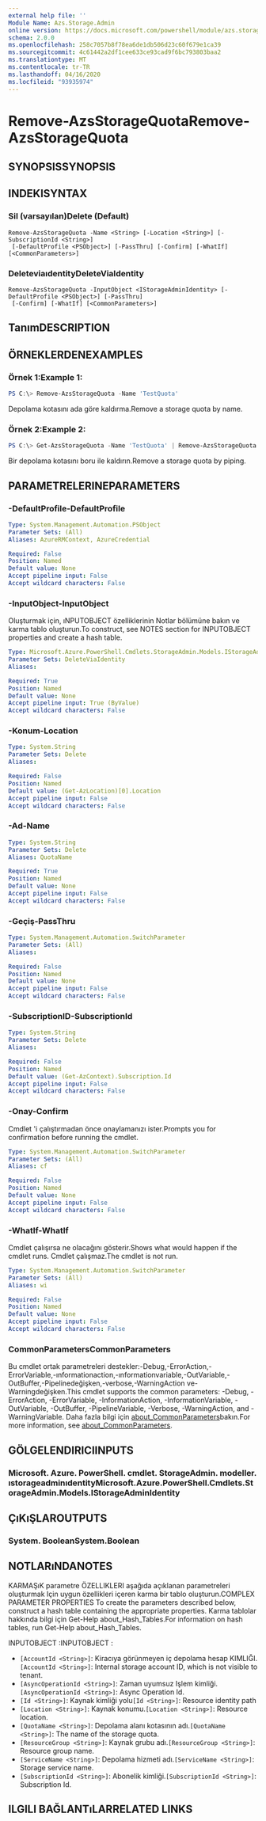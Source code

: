 ```yaml
---
external help file: ''
Module Name: Azs.Storage.Admin
online version: https://docs.microsoft.com/powershell/module/azs.storage.admin/remove-azsstoragequota
schema: 2.0.0
ms.openlocfilehash: 258c7057b8f78ea6de1db506d23c60f679e1ca39
ms.sourcegitcommit: 4c61442a2df1cee633ce93cad9f6bc793803baa2
ms.translationtype: MT
ms.contentlocale: tr-TR
ms.lasthandoff: 04/16/2020
ms.locfileid: "93935974"
---
```

# <span data-ttu-id="dc21e-101">Remove-AzsStorageQuota</span><span class="sxs-lookup"><span data-stu-id="dc21e-101">Remove-AzsStorageQuota</span></span>

## <span data-ttu-id="dc21e-102">SYNOPSIS</span><span class="sxs-lookup"><span data-stu-id="dc21e-102">SYNOPSIS</span></span>


## <span data-ttu-id="dc21e-103">INDEKI</span><span class="sxs-lookup"><span data-stu-id="dc21e-103">SYNTAX</span></span>

### <span data-ttu-id="dc21e-104">Sil (varsayılan)</span><span class="sxs-lookup"><span data-stu-id="dc21e-104">Delete (Default)</span></span>
```
Remove-AzsStorageQuota -Name <String> [-Location <String>] [-SubscriptionId <String>]
 [-DefaultProfile <PSObject>] [-PassThru] [-Confirm] [-WhatIf] [<CommonParameters>]
```

### <span data-ttu-id="dc21e-105">Deleteviaıdentity</span><span class="sxs-lookup"><span data-stu-id="dc21e-105">DeleteViaIdentity</span></span>
```
Remove-AzsStorageQuota -InputObject <IStorageAdminIdentity> [-DefaultProfile <PSObject>] [-PassThru]
 [-Confirm] [-WhatIf] [<CommonParameters>]
```

## <span data-ttu-id="dc21e-106">Tanım</span><span class="sxs-lookup"><span data-stu-id="dc21e-106">DESCRIPTION</span></span>


## <span data-ttu-id="dc21e-107">ÖRNEKLERDEN</span><span class="sxs-lookup"><span data-stu-id="dc21e-107">EXAMPLES</span></span>

### <span data-ttu-id="dc21e-108">Örnek 1:</span><span class="sxs-lookup"><span data-stu-id="dc21e-108">Example 1:</span></span>
```powershell
PS C:\> Remove-AzsStorageQuota -Name 'TestQuota'
```

<span data-ttu-id="dc21e-109">Depolama kotasını ada göre kaldırma.</span><span class="sxs-lookup"><span data-stu-id="dc21e-109">Remove a storage quota by name.</span></span>

### <span data-ttu-id="dc21e-110">Örnek 2:</span><span class="sxs-lookup"><span data-stu-id="dc21e-110">Example 2:</span></span>
```powershell
PS C:\> Get-AzsStorageQuota -Name 'TestQuota' | Remove-AzsStorageQuota
```

<span data-ttu-id="dc21e-111">Bir depolama kotasını boru ile kaldırın.</span><span class="sxs-lookup"><span data-stu-id="dc21e-111">Remove a storage quota by piping.</span></span>

## <span data-ttu-id="dc21e-112">PARAMETRELERINE</span><span class="sxs-lookup"><span data-stu-id="dc21e-112">PARAMETERS</span></span>

### <span data-ttu-id="dc21e-113">-DefaultProfile</span><span class="sxs-lookup"><span data-stu-id="dc21e-113">-DefaultProfile</span></span>


```yaml
Type: System.Management.Automation.PSObject
Parameter Sets: (All)
Aliases: AzureRMContext, AzureCredential

Required: False
Position: Named
Default value: None
Accept pipeline input: False
Accept wildcard characters: False

```

### <span data-ttu-id="dc21e-114">-InputObject</span><span class="sxs-lookup"><span data-stu-id="dc21e-114">-InputObject</span></span>
<span data-ttu-id="dc21e-115">Oluşturmak için, ıNPUTOBJECT özelliklerinin Notlar bölümüne bakın ve karma tablo oluşturun.</span><span class="sxs-lookup"><span data-stu-id="dc21e-115">To construct, see NOTES section for INPUTOBJECT properties and create a hash table.</span></span>

```yaml
Type: Microsoft.Azure.PowerShell.Cmdlets.StorageAdmin.Models.IStorageAdminIdentity
Parameter Sets: DeleteViaIdentity
Aliases:

Required: True
Position: Named
Default value: None
Accept pipeline input: True (ByValue)
Accept wildcard characters: False

```

### <span data-ttu-id="dc21e-116">-Konum</span><span class="sxs-lookup"><span data-stu-id="dc21e-116">-Location</span></span>


```yaml
Type: System.String
Parameter Sets: Delete
Aliases:

Required: False
Position: Named
Default value: (Get-AzLocation)[0].Location
Accept pipeline input: False
Accept wildcard characters: False

```

### <span data-ttu-id="dc21e-117">-Ad</span><span class="sxs-lookup"><span data-stu-id="dc21e-117">-Name</span></span>


```yaml
Type: System.String
Parameter Sets: Delete
Aliases: QuotaName

Required: True
Position: Named
Default value: None
Accept pipeline input: False
Accept wildcard characters: False

```

### <span data-ttu-id="dc21e-118">-Geçiş</span><span class="sxs-lookup"><span data-stu-id="dc21e-118">-PassThru</span></span>


```yaml
Type: System.Management.Automation.SwitchParameter
Parameter Sets: (All)
Aliases:

Required: False
Position: Named
Default value: None
Accept pipeline input: False
Accept wildcard characters: False

```

### <span data-ttu-id="dc21e-119">-SubscriptionID</span><span class="sxs-lookup"><span data-stu-id="dc21e-119">-SubscriptionId</span></span>


```yaml
Type: System.String
Parameter Sets: Delete
Aliases:

Required: False
Position: Named
Default value: (Get-AzContext).Subscription.Id
Accept pipeline input: False
Accept wildcard characters: False

```

### <span data-ttu-id="dc21e-120">-Onay</span><span class="sxs-lookup"><span data-stu-id="dc21e-120">-Confirm</span></span>
<span data-ttu-id="dc21e-121">Cmdlet 'i çalıştırmadan önce onaylamanızı ister.</span><span class="sxs-lookup"><span data-stu-id="dc21e-121">Prompts you for confirmation before running the cmdlet.</span></span>

```yaml
Type: System.Management.Automation.SwitchParameter
Parameter Sets: (All)
Aliases: cf

Required: False
Position: Named
Default value: None
Accept pipeline input: False
Accept wildcard characters: False

```

### <span data-ttu-id="dc21e-122">-WhatIf</span><span class="sxs-lookup"><span data-stu-id="dc21e-122">-WhatIf</span></span>
<span data-ttu-id="dc21e-123">Cmdlet çalışırsa ne olacağını gösterir.</span><span class="sxs-lookup"><span data-stu-id="dc21e-123">Shows what would happen if the cmdlet runs.</span></span>
<span data-ttu-id="dc21e-124">Cmdlet çalışmaz.</span><span class="sxs-lookup"><span data-stu-id="dc21e-124">The cmdlet is not run.</span></span>

```yaml
Type: System.Management.Automation.SwitchParameter
Parameter Sets: (All)
Aliases: wi

Required: False
Position: Named
Default value: None
Accept pipeline input: False
Accept wildcard characters: False

```

### <span data-ttu-id="dc21e-125">CommonParameters</span><span class="sxs-lookup"><span data-stu-id="dc21e-125">CommonParameters</span></span>
<span data-ttu-id="dc21e-126">Bu cmdlet ortak parametreleri destekler:-Debug,-ErrorAction,-ErrorVariable,-ınformationaction,-ınformationvariable,-OutVariable,-OutBuffer,-Pipelinedeğişken,-verbose,-WarningAction ve-Warningdeğişken.</span><span class="sxs-lookup"><span data-stu-id="dc21e-126">This cmdlet supports the common parameters: -Debug, -ErrorAction, -ErrorVariable, -InformationAction, -InformationVariable, -OutVariable, -OutBuffer, -PipelineVariable, -Verbose, -WarningAction, and -WarningVariable.</span></span> <span data-ttu-id="dc21e-127">Daha fazla bilgi için [about_CommonParameters](http://go.microsoft.com/fwlink/?LinkID=113216)bakın.</span><span class="sxs-lookup"><span data-stu-id="dc21e-127">For more information, see [about_CommonParameters](http://go.microsoft.com/fwlink/?LinkID=113216).</span></span>

## <span data-ttu-id="dc21e-128">GÖLGELENDIRICI</span><span class="sxs-lookup"><span data-stu-id="dc21e-128">INPUTS</span></span>

### <span data-ttu-id="dc21e-129">Microsoft. Azure. PowerShell. cmdlet. StorageAdmin. modeller. ıstorageadminıdentity</span><span class="sxs-lookup"><span data-stu-id="dc21e-129">Microsoft.Azure.PowerShell.Cmdlets.StorageAdmin.Models.IStorageAdminIdentity</span></span>

## <span data-ttu-id="dc21e-130">ÇıKıŞLAR</span><span class="sxs-lookup"><span data-stu-id="dc21e-130">OUTPUTS</span></span>

### <span data-ttu-id="dc21e-131">System. Boolean</span><span class="sxs-lookup"><span data-stu-id="dc21e-131">System.Boolean</span></span>



## <span data-ttu-id="dc21e-132">NOTLARıNDA</span><span class="sxs-lookup"><span data-stu-id="dc21e-132">NOTES</span></span>

<span data-ttu-id="dc21e-133">KARMAŞıK parametre ÖZELLIKLERI aşağıda açıklanan parametreleri oluşturmak Için uygun özellikleri içeren karma bir tablo oluşturun.</span><span class="sxs-lookup"><span data-stu-id="dc21e-133">COMPLEX PARAMETER PROPERTIES To create the parameters described below, construct a hash table containing the appropriate properties.</span></span> <span data-ttu-id="dc21e-134">Karma tablolar hakkında bilgi için Get-Help about_Hash_Tables.</span><span class="sxs-lookup"><span data-stu-id="dc21e-134">For information on hash tables, run Get-Help about_Hash_Tables.</span></span>

<span data-ttu-id="dc21e-135">INPUTOBJECT <IStorageAdminIdentity> :</span><span class="sxs-lookup"><span data-stu-id="dc21e-135">INPUTOBJECT <IStorageAdminIdentity>:</span></span> 
  - <span data-ttu-id="dc21e-136">`[AccountId <String>]`: Kiracıya görünmeyen iç depolama hesap KIMLIĞI.</span><span class="sxs-lookup"><span data-stu-id="dc21e-136">`[AccountId <String>]`: Internal storage account ID, which is not visible to tenant.</span></span>
  - <span data-ttu-id="dc21e-137">`[AsyncOperationId <String>]`: Zaman uyumsuz Işlem kimliği.</span><span class="sxs-lookup"><span data-stu-id="dc21e-137">`[AsyncOperationId <String>]`: Async Operation Id.</span></span>
  - <span data-ttu-id="dc21e-138">`[Id <String>]`: Kaynak kimliği yolu</span><span class="sxs-lookup"><span data-stu-id="dc21e-138">`[Id <String>]`: Resource identity path</span></span>
  - <span data-ttu-id="dc21e-139">`[Location <String>]`: Kaynak konumu.</span><span class="sxs-lookup"><span data-stu-id="dc21e-139">`[Location <String>]`: Resource location.</span></span>
  - <span data-ttu-id="dc21e-140">`[QuotaName <String>]`: Depolama alanı kotasının adı.</span><span class="sxs-lookup"><span data-stu-id="dc21e-140">`[QuotaName <String>]`: The name of the storage quota.</span></span>
  - <span data-ttu-id="dc21e-141">`[ResourceGroup <String>]`: Kaynak grubu adı.</span><span class="sxs-lookup"><span data-stu-id="dc21e-141">`[ResourceGroup <String>]`: Resource group name.</span></span>
  - <span data-ttu-id="dc21e-142">`[ServiceName <String>]`: Depolama hizmeti adı.</span><span class="sxs-lookup"><span data-stu-id="dc21e-142">`[ServiceName <String>]`: Storage service name.</span></span>
  - <span data-ttu-id="dc21e-143">`[SubscriptionId <String>]`: Abonelik kimliği.</span><span class="sxs-lookup"><span data-stu-id="dc21e-143">`[SubscriptionId <String>]`: Subscription Id.</span></span>

## <span data-ttu-id="dc21e-144">ILGILI BAĞLANTıLAR</span><span class="sxs-lookup"><span data-stu-id="dc21e-144">RELATED LINKS</span></span>

